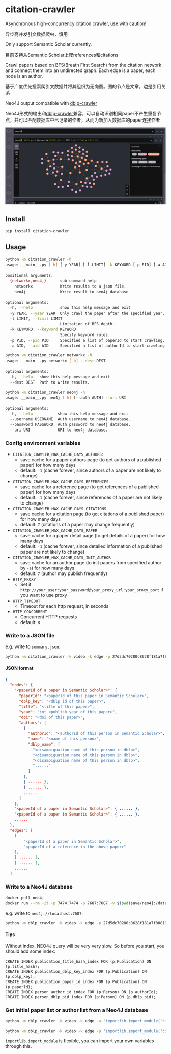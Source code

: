 # citation-crawler

Asynchronous high-concurrency citation crawler, use with caution!

异步高并发引文数据爬虫，慎用

Only support Semantic Scholar currently.

目前支持从Semantic Scholar上爬references和citations

Crawl papers based on BFS(Breath First Search) from the citation network and connect them into an undirected graph. Each edge is a paper, each node is an author.

基于广度优先搜索爬引文数据并将其组织为无向图。图的节点是文章，边是引用关系

Neo4J output compatible with [dblp-crawler](https://github.com/yindaheng98/dblp-crawler)

Neo4J形式的输出和[dblp-crawler](https://github.com/yindaheng98/dblp-crawler)兼容，可以自动识别相同paper不产生重复节点，并可以匹配数据库中已记录的作者，从而为新加入数据库的paper连接作者

![](asserts/graph.png)

## Install

```sh
pip install citation-crawler
```

## Usage

```sh
python -m citation_crawler -h
usage: __main__.py [-h] [-y YEAR] [-l LIMIT] -k KEYWORD [-p PID] [-a AID] {networkx,neo4j} ...

positional arguments:
  {networkx,neo4j}      sub-command help
    networkx            Write results to a json file.
    neo4j               Write result to neo4j database

optional arguments:
  -h, --help            show this help message and exit
  -y YEAR, --year YEAR  Only crawl the paper after the specified year.
  -l LIMIT, --limit LIMIT
                        Limitation of BFS depth.
  -k KEYWORD, --keyword KEYWORD
                        Specify keyword rules.
  -p PID, --pid PID     Specified a list of paperId to start crawling.
  -a AID, --aid AID     Specified a list of authorId to start crawling.
```

```sh
python -m citation_crawler networkx -h
usage: __main__.py networkx [-h] --dest DEST

optional arguments:
  -h, --help   show this help message and exit
  --dest DEST  Path to write results.
```

```sh
python -m citation_crawler neo4j -h   
usage: __main__.py neo4j [-h] [--auth AUTH] --uri URI

optional arguments:
  -h, --help           show this help message and exit
  --username USERNAME  Auth username to neo4j database.
  --password PASSWORD  Auth password to neo4j database.
  --uri URI            URI to neo4j database.
```

### Config environment variables

* `CITATION_CRAWLER_MAX_CACHE_DAYS_AUTHORS`: 
  * save cache for a paper authors page (to get authors of a published paper) for how many days
  * default: `-1` (cache forever, since authors of a paper are not likely to change)
* `CITATION_CRAWLER_MAX_CACHE_DAYS_REFERENCES`: 
  * save cache for a reference page (to get references of a published paper) for how many days
  * default: `-1` (cache forever, since references of a paper are not likely to change)
* `CITATION_CRAWLER_MAX_CACHE_DAYS_CITATIONS`
  * save cache for a citation page (to get citations of a published paper) for how many days
  * default: `7` (citations of a paper may change frequently)
* `CITATION_CRAWLER_MAX_CACHE_DAYS_PAPER`
  * save cache for a paper detail page (to get details of a paper) for how many days
  * default: `-1` (cache forever, since detailed information of a published paper are not likely to change)
* `CITATION_CRAWLER_MAX_CACHE_DAYS_INIT_AUTHOR`
  * save cache for an author page (to init papers from specified author by `-a`) for how many days
  * default: `7` (author may publish frequently)
* `HTTP_PROXY`
  * Set it `http://your_user:your_password@your_proxy_url:your_proxy_port` if you want to use proxy
* `HTTP_TIMEOUT`
  * Timeout for each http request, in seconds
* `HTTP_CONCORRENT`
  * Concurrent HTTP requests
  * default: `8`

### Write to a JSON file

e.g. write to `summary.json`:

```sh
python -m citation_crawler -k video -k edge -p 27d5dc70280c8628f181a7f8881912025f808256 -a 1681457 networkx --dest summary.json
```

#### JSON format

```json
{
  "nodes": {
    "<paperId of a paper in Semantic Scholar>": {
      "paperId": "<paperId of this paper in Semantic Scholar>",
      "dblp_key": "<dblp id of this paper>",
      "title": "<title of this paper>",
      "year": "int <publish year of this paper>",
      "doi": "<doi of this paper>",
      "authors": [
        {
          "authorId": "<authorId of this person in Semantic Scholar>",
          "name": "<name of this person>",
          "dblp_name": [
            "<disambiguation name of this person in dblp>",
            "<disambiguation name of this person in dblp>",
            "<disambiguation name of this person in dblp>",
            "......"
          ]
        },
        { ...... },
        { ...... },
        ......
      ]
    },
    "<paperId of a paper in Semantic Scholar>": { ...... },
    "<paperId of a paper in Semantic Scholar>": { ...... },
    ......
  },
  "edges": [
    [
        "<paperId of a paper in Semantic Scholar>",
        "<paperId of a reference in the above paper>"
    ],
    [ ...... ],
    [ ...... ],
    ......
  ]
```

### Write to a Neo4J database

```sh
docker pull neo4j
docker run --rm -it -p 7474:7474 -p 7687:7687 -v $(pwd)save/neo4j:/data -e NEO4J_AUTH=none neo4j
```

e.g. write to `neo4j://localhost:7687`:

```sh
python -m dblp_crawler -k video -k edge -p 27d5dc70280c8628f181a7f8881912025f808256 -a 1681457 neo4j --uri neo4j://localhost:7687
```

#### Tips

Without index, NEO4J query will be very very slow. So before you start, you should add some index:

```cql
CREATE INDEX publication_title_hash_index FOR (p:Publication) ON (p.title_hash);
CREATE INDEX publication_dblp_key_index FOR (p:Publication) ON (p.dblp_key);
CREATE INDEX publication_paper_id_index FOR (p:Publication) ON (p.paperId);
CREATE INDEX person_author_id_index FOR (p:Person) ON (p.authorId);
CREATE INDEX person_dblp_pid_index FOR (p:Person) ON (p.dblp_pid);
```

### Get initial paper list or author list from a Neo4J database

```sh
python -m dblp_crawler -k video -k edge -a "importlib.import_module('citation_crawler.init').papers_in_neo4j('neo4j://localhost:7687')" neo4j --uri neo4j://localhost:7687
```

```sh
python -m dblp_crawler -k video -k edge -p "importlib.import_module('citation_crawler.init').authors_in_neo4j('neo4j://localhost:7687')" neo4j --uri neo4j://localhost:7687
```

`importlib.import_module` is flexible, you can import your own variables through this.
